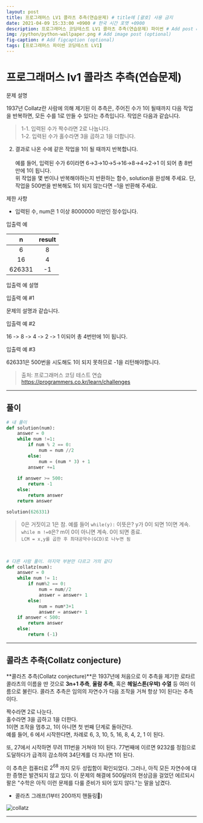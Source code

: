 ```yaml
---
layout: post
title: 프로그래머스 LV1 콜라츠 추측(연습문제) # title에 [괄호] 사용 금지
date: 2021-04-09 15:33:00 +0900 # 한국 시간 포맷 +0900
description: 프로그래머스 코딩테스트 LV1 콜라츠 추측(연습문제) 파이썬 # Add post description (optional)
img: /python/python-wallpaper.png # Add image post (optional)
fig-caption: # Add figcaption (optional)
tags: [프로그래머스 파이썬 코딩테스트 LV1]
---
```


# 프로그래머스 lv1 콜라츠 추측(연습문제)

문제 설명

1937년 Collatz란 사람에 의해 제기된 이 추측은, 주어진 수가 1이 될때까지 다음 작업을 반복하면, 
모든 수를 1로 만들 수 있다는 추측입니다. 작업은 다음과 같습니다.

>1-1. 입력된 수가 짝수라면 2로 나눕니다. <br>
1-2. 입력된 수가 홀수라면 3을 곱하고 1을 더합니다.<br>
2. 결과로 나온 수에 같은 작업을 1이 될 때까지 반복합니다.<br><br>
예를 들어, 입력된 수가 6이라면 6→3→10→5→16→8→4→2→1 이 되어 총 8번 만에 1이 됩니다.<br>
위 작업을 몇 번이나 반복해야하는지 반환하는 함수, solution을 완성해 주세요. 단, 작업을 500번을 반복해도 1이 되지 않는다면 –1을 반환해 주세요.


제한 사항

- 입력된 수, num은 1 이상 8000000 미만인 정수입니다.

입출력 예

|n|result|
|:---:|:---:|
|6|8|
|16|4|
|626331|-1|

입출력 예 설명


입출력 예 #1

문제의 설명과 같습니다.


입출력 예 #2

16 -> 8 -> 4 -> 2 -> 1 이되어 총 4번만에 1이 됩니다.


입출력 예 #3

626331은 500번을 시도해도 1이 되지 못하므로 -1을 리턴해야합니다.

>출처: 프로그래머스 코딩 테스트 연습 <https://programmers.co.kr/learn/challenges>

---

## 풀이

```python
# 내 풀이
def solution(num):
    answer = 0
    while num !=1:
        if num % 2 == 0:
            num = num //2
        else:
            num = (num * 3) + 1
        answer +=1
        
    if answer >= 500:
        return -1
    else:
        return answer
    return answer

solution(626331)
```
> 0은 거짓이고 1은 참. 예를 들어 `while(y):` 이뜻은? y가 0이 되면 1이면 계속.<br>
`while m !=0`은? m이 0이 아니면 계속. 0이 되면 종료.<br>
`LCM = x,y를 곱한 후 최대공약수(GCD)로 나누면 됨`<br>

<br>

```python
# 다른 사람 풀이. 마지막 부분만 다르고 거의 같다
def collatz(num):
    answer = 0
    while num != 1:
        if num%2 == 0:
            num = num//2
            answer = answer+ 1
        else:
            num = num*3+1
            answer = answer+ 1
    if answer < 500:
        return answer
    else:
        return (-1)
```

---

## 콜라츠 추측(Collatz conjecture)

**콜라츠 추측(Collatz conjecture)**은 1937년에 처음으로 이 추측을 제기한 로타르 콜라츠의 이름을 딴 것으로 **3n+1 추측**, **울람 추측**, 혹은 **헤일스톤(우박) 수열** 등 여러 이름으로 불린다. 콜라츠 추측은 임의의 자연수가 다음 조작을 거쳐 항상 1이 된다는 추측이다.

짝수라면 2로 나눈다.<br>
홀수라면 3을 곱하고 1을 더한다.<br>
1이면 조작을 멈추고, 1이 아니면 첫 번째 단계로 돌아간다.<br>
예를 들어, 6 에서 시작한다면, 차례로 6, 3, 10, 5, 16, 8, 4, 2, 1 이 된다.<br>

또, 27에서 시작하면 무려 111번을 거쳐야 1이 된다. 77번째에 이르면 9232를 정점으로 도달하다가 급격히 감소하여 34단계를 더 지나면 1이 된다.<br>

이 추측은 컴퓨터로 $2^{68}$ 까지 모두 성립함이 확인되었다. 그러나, 아직 모든 자연수에 대한 증명은 발견되지 않고 있다. 이 문제의 해결에 500달러의 현상금을 걸었던 에르되시 팔은 "수학은 아직 이런 문제를 다룰 준비가 되어 있지 않다."는 말을 남겼다.

* 콜라츠 그래프(1부터 200까지 핸들링)

<img src="https://upload.wikimedia.org/wikipedia/commons/thumb/2/24/Collatz_graph001.svg/800px-Collatz_graph001.svg.png" alt = "collatz">

---